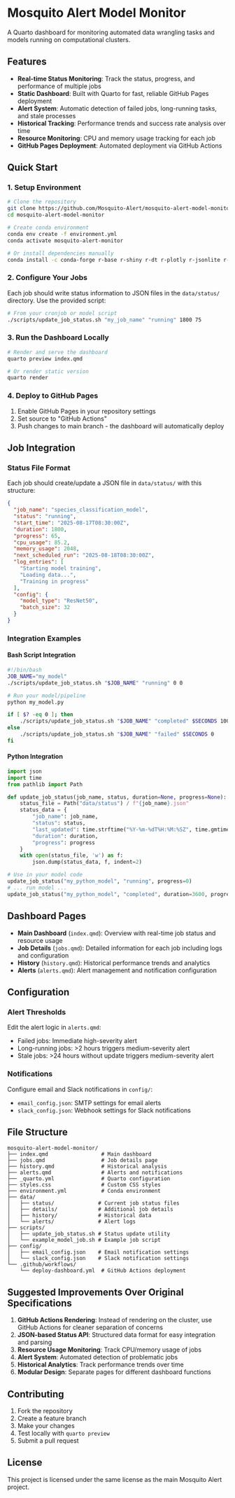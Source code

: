 # Mosquito Alert Model Monitor

A Quarto dashboard for monitoring automated data wrangling tasks and models running on computational clusters.

## Features

- **Real-time Status Monitoring**: Track the status, progress, and performance of multiple jobs
- **Static Dashboard**: Built with Quarto for fast, reliable GitHub Pages deployment
- **Alert System**: Automatic detection of failed jobs, long-running tasks, and stale processes
- **Historical Tracking**: Performance trends and success rate analysis over time
- **Resource Monitoring**: CPU and memory usage tracking for each job
- **GitHub Pages Deployment**: Automated deployment via GitHub Actions

## Quick Start

### 1. Setup Environment

```bash
# Clone the repository
git clone https://github.com/Mosquito-Alert/mosquito-alert-model-monitor.git
cd mosquito-alert-model-monitor

# Create conda environment
conda env create -f environment.yml
conda activate mosquito-alert-monitor

# Or install dependencies manually
conda install -c conda-forge r-base r-shiny r-dt r-plotly r-jsonlite r-lubridate r-dplyr r-purrr r-stringr r-ggplot2 quarto
```

### 2. Configure Your Jobs

Each job should write status information to JSON files in the `data/status/` directory. Use the provided script:

```bash
# From your cronjob or model script
./scripts/update_job_status.sh "my_job_name" "running" 1800 75
```

### 3. Run the Dashboard Locally

```bash
# Render and serve the dashboard
quarto preview index.qmd

# Or render static version
quarto render
```

### 4. Deploy to GitHub Pages

1. Enable GitHub Pages in your repository settings
2. Set source to "GitHub Actions"
3. Push changes to main branch - the dashboard will automatically deploy

## Job Integration

### Status File Format

Each job should create/update a JSON file in `data/status/` with this structure:

```json
{
  "job_name": "species_classification_model",
  "status": "running",
  "start_time": "2025-08-17T08:30:00Z", 
  "duration": 1800,
  "progress": 65,
  "cpu_usage": 85.2,
  "memory_usage": 2048,
  "next_scheduled_run": "2025-08-18T08:30:00Z",
  "log_entries": [
    "Starting model training",
    "Loading data...",
    "Training in progress"
  ],
  "config": {
    "model_type": "ResNet50",
    "batch_size": 32
  }
}
```

### Integration Examples

#### Bash Script Integration
```bash
#!/bin/bash
JOB_NAME="my_model"
./scripts/update_job_status.sh "$JOB_NAME" "running" 0 0

# Run your model/pipeline
python my_model.py

if [ $? -eq 0 ]; then
    ./scripts/update_job_status.sh "$JOB_NAME" "completed" $SECONDS 100
else
    ./scripts/update_job_status.sh "$JOB_NAME" "failed" $SECONDS 0
fi
```

#### Python Integration
```python
import json
import time
from pathlib import Path

def update_job_status(job_name, status, duration=None, progress=None):
    status_file = Path("data/status") / f"{job_name}.json"
    status_data = {
        "job_name": job_name,
        "status": status,
        "last_updated": time.strftime("%Y-%m-%dT%H:%M:%SZ", time.gmtime()),
        "duration": duration,
        "progress": progress
    }
    with open(status_file, 'w') as f:
        json.dump(status_data, f, indent=2)

# Use in your model code
update_job_status("my_python_model", "running", progress=0)
# ... run model ...
update_job_status("my_python_model", "completed", duration=3600, progress=100)
```

## Dashboard Pages

- **Main Dashboard** (`index.qmd`): Overview with real-time job status and resource usage
- **Job Details** (`jobs.qmd`): Detailed information for each job including logs and configuration
- **History** (`history.qmd`): Historical performance trends and analytics
- **Alerts** (`alerts.qmd`): Alert management and notification configuration

## Configuration

### Alert Thresholds
Edit the alert logic in `alerts.qmd`:
- Failed jobs: Immediate high-severity alert
- Long-running jobs: >2 hours triggers medium-severity alert  
- Stale jobs: >24 hours without update triggers medium-severity alert

### Notifications
Configure email and Slack notifications in `config/`:
- `email_config.json`: SMTP settings for email alerts
- `slack_config.json`: Webhook settings for Slack notifications

## File Structure

```
mosquito-alert-model-monitor/
├── index.qmd                 # Main dashboard
├── jobs.qmd                  # Job details page
├── history.qmd               # Historical analysis
├── alerts.qmd                # Alerts and notifications
├── _quarto.yml               # Quarto configuration
├── styles.css                # Custom CSS styles
├── environment.yml           # Conda environment
├── data/
│   ├── status/              # Current job status files
│   ├── details/             # Additional job details
│   ├── history/             # Historical data
│   └── alerts/              # Alert logs
├── scripts/
│   ├── update_job_status.sh # Status update utility
│   └── example_model_job.sh # Example job script
├── config/
│   ├── email_config.json    # Email notification settings
│   └── slack_config.json    # Slack notification settings
└── .github/workflows/
    └── deploy-dashboard.yml  # GitHub Actions deployment
```

## Suggested Improvements Over Original Specifications

1. **GitHub Actions Rendering**: Instead of rendering on the cluster, use GitHub Actions for cleaner separation of concerns
2. **JSON-based Status API**: Structured data format for easy integration and parsing
3. **Resource Usage Monitoring**: Track CPU/memory usage of jobs
4. **Alert System**: Automated detection of problematic jobs
5. **Historical Analytics**: Track performance trends over time
6. **Modular Design**: Separate pages for different dashboard functions

## Contributing

1. Fork the repository
2. Create a feature branch
3. Make your changes
4. Test locally with `quarto preview`
5. Submit a pull request

## License

This project is licensed under the same license as the main Mosquito Alert project.